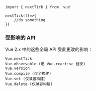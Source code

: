 ```
import { nextTick } from 'vue'

nextTick(()=>{
    //do something
})

```
### 受影响的 API

Vue 2.x 中的这些全局 API 受此更改的影响：
```
Vue.nextTick
Vue.observable (用 Vue.reactive 替换)
Vue.version
Vue.compile (仅全构建)
Vue.set (仅兼容构建)
Vue.delete (仅兼容构建)
```